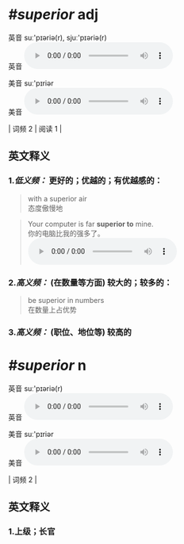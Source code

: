# ***\#superior*** adj
英音 suː'pɪəriə(r), sjuː'pɪəriə(r)  
英音
<audio src="./media/superior1.aac" controls="controls"></audio>

美音 suː'pɪriər  
美音
<audio src="./media/superior.aac" controls="controls"></audio>



| 词频 2 | 阅读 1 |  

英文释义
---
### 1.*低义频：* **更好的；优越的；有优越感的：**  

 > with a superior air   
 > 态度傲慢地    

 > Your computer is far **superior to** mine.   
 > 你的电脑比我的强多了。    
<audio src="./media/superior-1.aac" controls="controls"></audio>

### 2.*高义频：* **(在数量等方面) 较大的；较多的：**  

 > be superior in numbers   
 > 在数量上占优势    

### 3.*高义频：* **(职位、地位等) 较高的**  


# ***\#superior*** n
英音 suː'pɪəriə(r)  
英音
<audio src="./media/superior-B.aac" controls="controls"></audio>

美音 suː'pɪriər  
美音
<audio src="./media/superior.aac" controls="controls"></audio>



| 词频 2 |  

英文释义
---
### 1.**上级；长官**  


